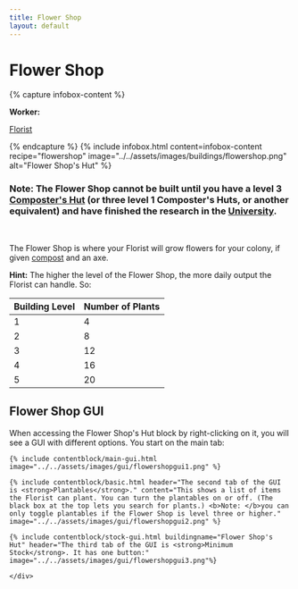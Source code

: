 ```yaml
---
title: Flower Shop
layout: default
---
```

# Flower Shop

{% capture infobox-content %}
<div class="col">
  <p><strong>Worker:</strong></p>
</div>
<div class="col">
  <p><a href="../workers/florist">Florist</a></p>
</div>
{% endcapture %}
{% include infobox.html content=infobox-content recipe="flowershop" image="../../assets/images/buildings/flowershop.png" alt="Flower Shop's Hut" %}

### Note: The Flower Shop cannot be built until you have a level 3 [Composter's Hut](../../source/buildings/composter) (or three level 1 Composter's Huts, or another equivalent) and have finished the research in the [University](../../source/buildings/university).
<br>

The Flower Shop is where your Florist will grow flowers for your colony, if given [compost](../../source/items/compost) and an axe.

**Hint:** The higher the level of the Flower Shop, the more daily output the Florist can handle. So:

| Building Level | Number of Plants |
| -------------- | ---------------- |
| 1              | 4                |
| 2              | 8                |
| 3              | 12               |
| 4              | 16               |
| 5              | 20               |

## Flower Shop GUI

<div class="row">
<div class="col">
When accessing the Flower Shop's Hut block by right-clicking on it, you will see a GUI with different options. You start on the main tab:

    {% include contentblock/main-gui.html image="../../assets/images/gui/flowershopgui1.png" %}

    {% include contentblock/basic.html header="The second tab of the GUI is <strong>Plantables</strong>." content="This shows a list of items the Florist can plant. You can turn the plantables on or off. (The black box at the top lets you search for plants.) <b>Note: </b>you can only toggle plantables if the Flower Shop is level three or higher." image="../../assets/images/gui/flowershopgui2.png" %}

    {% include contentblock/stock-gui.html buildingname="Flower Shop's Hut" header="The third tab of the GUI is <strong>Minimum Stock</strong>. It has one button:" image="../../assets/images/gui/flowershopgui3.png"%}

    </div>
</div>
